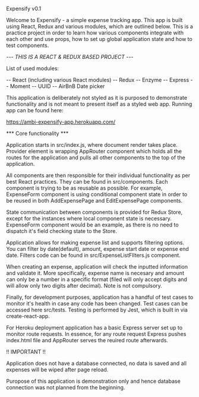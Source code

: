 Expensify v0.1

Welcome to Expensify - a simple expense tracking app. This app
is built using React, Redux and various modules, which are outlined below. This is a practice project in order to learn how various components integrate with each other and use props, how to set up global application state and how to test components. 

*--- THIS IS A REACT & REDUX BASED PROJECT ---*

List of used modules:

-- React (including various React modules)
-- Redux
-- Enzyme
-- Express
-- Moment
-- UUID
-- AirBnB Date picker

This application is deliberately not styled as it is purposed to demonstrate functionality and is not meant to present itself as a styled web app. Running app can be found here:

https://ambi-expensify-app.herokuapp.com/ 




*** Core functionality ***

Application starts in src/index.js, where document render takes place. Provider element is wrapping AppRouter component which holds all the routes for the application and pulls all other components to the top of the application.

All components are then responsible for their individual functionality as per best React practices. They can be found in src/components. Each component is trying to be as reusable as possible. For example, ExpenseForm component is using conditional component state in order to be reused in both AddExpensePage and EditExpensePage components. 

State communication between components is provided for Redux Store, except for the instances where local component state is necessary. ExpenseForm component would be an example, as there is no need to dispatch it's field checking state to the Store. 

Application allows for making expense list and supports filtering options. You can filter by date(default), amount, expense start date or expense end date. Filters code can be found in src/ExpenseListFIlters.js component.

When creating an expense, application will check the inputted information and validate it. More specifically, expense name is necesary and amount can only be a number in a specific format (filed will only accept digits and will allow only two digits after decimal). Note is not compulsory.

Finally, for development purposes, application has a handful of test cases to monitor it's health in case any code has been changed. Test cases can be accessed here src/tests. Testing is performed by Jest, which is built in via create-react-app.

For Heroku deployment application has a basic Express server set up to monitor route requests. In essence, for any route request Express pushes index.html file and AppRouter serves the reuired route afterwards.

!! IMPORTANT !!

Application does not have a database connected, no data is saved and all expenses will be wiped after page reload.

Puropose of this application is demonstration only and hence database connection was not planned from the beginning.
